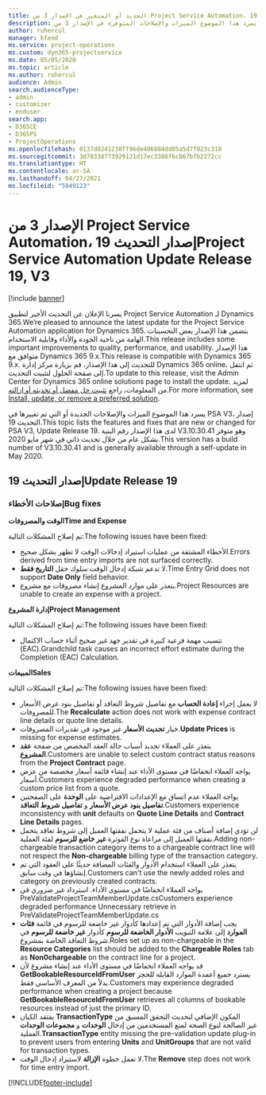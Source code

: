 ```yaml
---
title: الجديد أو المتغير في الإصدار 3 من Project Service Automation، إصدار التحديث 19
description: يسرد هذا الموضوع الميزات والإصلاحات المتوفرة في الإصدار 3 من Project Service Automation، إصدار التحديث 19.
author: ruhercul
manager: kfend
ms.service: project-operations
ms.custom: dyn365-projectservice
ms.date: 05/05/2020
ms.topic: article
ms.author: ruhercul
audience: Admin
search.audienceType:
- admin
- customizer
- enduser
search.app:
- D365CE
- D365PS
- ProjectOperations
ms.openlocfilehash: 0137d0241238ff96de406884dd05a5d7f023c318
ms.sourcegitcommit: 3d78338773929121d17ec3386f6cb67bfb2272cc
ms.translationtype: HT
ms.contentlocale: ar-SA
ms.lasthandoff: 04/27/2021
ms.locfileid: "5949123"
---
```

# <a name="project-service-automation-update-release-19-v3"></a><span data-ttu-id="01639-103">الإصدار 3 من Project Service Automation، إصدار التحديث 19</span><span class="sxs-lookup"><span data-stu-id="01639-103">Project Service Automation Update Release 19, V3</span></span>

[!include [banner](../includes/psa-now-project-operations.md)]

<span data-ttu-id="01639-104">يسرنا الإعلان عن التحديث الأخير لتطبيق Project Service Automation لـ Dynamics 365.</span><span class="sxs-lookup"><span data-stu-id="01639-104">We’re pleased to announce the latest update for the Project Service Automation application for Dynamics 365.</span></span> <span data-ttu-id="01639-105">يتضمن هذا الإصدار بعض التحسينات الهامة من ناحية الجودة والأداء وقابلية الاستخدام.</span><span class="sxs-lookup"><span data-stu-id="01639-105">This release includes some important improvements to quality, performance, and usability.</span></span> <span data-ttu-id="01639-106">هذا الإصدار متوافق مع Dynamics 365 9.x.</span><span class="sxs-lookup"><span data-stu-id="01639-106">This release is compatible with Dynamics 365 9.x.</span></span> <span data-ttu-id="01639-107">للتحديث إلى هذا الإصدار، قم بزيارة مركز إدارة Dynamics 365 online، ثم انتقل إلى صفحة الحلول لتثبيت التحديث.</span><span class="sxs-lookup"><span data-stu-id="01639-107">To update to this release, visit the Admin Center for Dynamics 365 online solutions page to install the update.</span></span> <span data-ttu-id="01639-108">لمزيد من المعلومات، راجع [تثبيت حل مفضل أو تحديثه أو إزالته](/power-platform/admin/install-remove-preferred-solution).</span><span class="sxs-lookup"><span data-stu-id="01639-108">For more information, see [Install, update, or remove a preferred solution](/power-platform/admin/install-remove-preferred-solution).</span></span>

<span data-ttu-id="01639-109">يسرد هذا الموضوع الميزات والإصلاحات الجديدة أو التي تم تغييرها في PSA V3، إصدار التحديث 19.</span><span class="sxs-lookup"><span data-stu-id="01639-109">This topic lists the features and fixes that are new or changed for PSA V3, Update Release 19.</span></span> <span data-ttu-id="01639-110">لدى هذا الإصدار رقم البنية V3.10.30.41 وهو متوفر بشكل عام من خلال تحديث ذاتي في شهر مايو 2020.</span><span class="sxs-lookup"><span data-stu-id="01639-110">This version has a build number of V3.10.30.41 and is generally available through a self-update in May 2020.</span></span>

## <a name="update-release-19"></a><span data-ttu-id="01639-111">إصدار التحديث 19</span><span class="sxs-lookup"><span data-stu-id="01639-111">Update Release 19</span></span>

### <a name="bug-fixes"></a><span data-ttu-id="01639-112">إصلاحات الأخطاء</span><span class="sxs-lookup"><span data-stu-id="01639-112">Bug fixes</span></span>

<span data-ttu-id="01639-113">**الوقت والمصروفات**</span><span class="sxs-lookup"><span data-stu-id="01639-113">**Time and Expense**</span></span>

<span data-ttu-id="01639-114">تم إصلاح المشكلات التالية:</span><span class="sxs-lookup"><span data-stu-id="01639-114">The following issues have been fixed:</span></span> 

- <span data-ttu-id="01639-115">الأخطاء المشتقة من عمليات استيراد إدخالات الوقت لا تظهر بشكل صحيح.</span><span class="sxs-lookup"><span data-stu-id="01639-115">Errors derived from time entry imports are not surfaced correctly.</span></span>
- <span data-ttu-id="01639-116">لا تدعم شبكة إدخال الوقت سلوك حقل **التاريخ فقط**.</span><span class="sxs-lookup"><span data-stu-id="01639-116">Time Entry Grid does not support **Date Only** field behavior.</span></span>
- <span data-ttu-id="01639-117">يتعذر على موارد المشروع إنشاء مصروفات مع مشروع.</span><span class="sxs-lookup"><span data-stu-id="01639-117">Project Resources are unable to create an expense with a project.</span></span>

<span data-ttu-id="01639-118">**إدارة المشروع**</span><span class="sxs-lookup"><span data-stu-id="01639-118">**Project Management**</span></span>

<span data-ttu-id="01639-119">تم إصلاح المشكلات التالية:</span><span class="sxs-lookup"><span data-stu-id="01639-119">The following issues have been fixed:</span></span> 

-  <span data-ttu-id="01639-120">تتسبب مهمة فرعية كبيرة في تقدير جهد غير صحيح أثناء حساب الاكتمال (EAC).</span><span class="sxs-lookup"><span data-stu-id="01639-120">Grandchild task causes an incorrect effort estimate during the Completion (EAC) Calculation.</span></span>

<span data-ttu-id="01639-121">**المبيعات**</span><span class="sxs-lookup"><span data-stu-id="01639-121">**Sales**</span></span>

<span data-ttu-id="01639-122">تم إصلاح المشكلات التالية:</span><span class="sxs-lookup"><span data-stu-id="01639-122">The following issues have been fixed:</span></span> 

- <span data-ttu-id="01639-123">لا يعمل إجراء **إعادة الحساب** مع تفاصيل شروط التعاقد أو تفاصيل بنود عرض الأسعار للمصروفات.</span><span class="sxs-lookup"><span data-stu-id="01639-123">The **Recalculate** action does not work with expense contract line details or quote line details.</span></span>
- <span data-ttu-id="01639-124">خيار **تحديث الأسعار** غير موجود في تقديرات المصروفات.</span><span class="sxs-lookup"><span data-stu-id="01639-124">**Update Prices** is missing for expense estimates.</span></span>
-  <span data-ttu-id="01639-125">يتعذر على العملاء تحديد أسباب حالة العقد المخصص من صفحة **عقد المشروع**.</span><span class="sxs-lookup"><span data-stu-id="01639-125">Customers are unable to select custom contract status reasons from the **Project Contract** page.</span></span>
- <span data-ttu-id="01639-126">يواجه العملاء انخفاضًا في مستوى الأداء عند إنشاء قائمة أسعار مخصصة من عرض أسعار.</span><span class="sxs-lookup"><span data-stu-id="01639-126">Customers experience degraded performance when creating a custom price list from a quote.</span></span>
- <span data-ttu-id="01639-127">يواجه العملاء عدم اتساق مع الإعدادات الافتراضية على **الوحدة** على الصفحتين **تفاصيل بنود عرض الأسعار** و **تفاصيل شروط التعاقد**.</span><span class="sxs-lookup"><span data-stu-id="01639-127">Customers experience inconsistency with **unit** defaults on **Quote Line Details** and **Contract Line Details** pages.</span></span>
- <span data-ttu-id="01639-128">لن تؤدي إضافة أصناف من فئة عملية لا يتحمل نفقتها العميل إلى شروط تعاقد يتحمل نفقتها العميل إلى مراعاة نوع الفوترة **غير خاضع للرسوم** لفئة العملية.</span><span class="sxs-lookup"><span data-stu-id="01639-128">Adding non-chargeable transaction category items to a chargeable contract line will not respect the **Non-chargeable** billing type of the transaction category.</span></span>
- <span data-ttu-id="01639-129">يتعذر على العملاء استخدام الأدوار والفئات المضافة حديثًا على العقود التي تم إنشاؤها في وقت سابق.</span><span class="sxs-lookup"><span data-stu-id="01639-129">Customers can't use the newly added roles and category on previously created contracts.</span></span>
- <span data-ttu-id="01639-130">يواجه العملاء انخفاضًا في مستوى الأداء. استرداد غير ضروري في PreValidateProjectTeamMemberUpdate.cs</span><span class="sxs-lookup"><span data-stu-id="01639-130">Customers experience degraded performance Unnecessary retrieve in PreValidateProjectTeamMemberUpdate.cs</span></span>
- <span data-ttu-id="01639-131">يجب إضافة الأدوار التي تم إعدادها كأدوار غير خاضعة للرسوم في قائمة **فئات الموارد** إلى علامة التبويب **الأدوار الخاضعة للرسوم‬** كأدوار **غير خاضعة للرسوم‬** في شروط التعاقد الخاصة بمشروع.</span><span class="sxs-lookup"><span data-stu-id="01639-131">Roles set up as non-chargeable in the **Resource Categories** list should be added to the **Chargeable Roles** tab as **Non0chargeable** on the contract line for a project.</span></span>
- <span data-ttu-id="01639-132">قد يواجه العملاء انخفاضًا في مستوى الأداء عند إنشاء مشروع لأن **GetBookableResourceIdFromUser** يسترد جميع أعمدة الموارد القابلة للحجز بدلاً من المعرف الأساسي‬ فقط.</span><span class="sxs-lookup"><span data-stu-id="01639-132">Customers may experience degraded performance when creating a project because **GetBookableResourceIdFromUser** retrieves all columns of bookable resources instead of just the primary ID.</span></span>
- <span data-ttu-id="01639-133">يفتقد الكيان **TransactionType** المكون الإضافي لتحديث التحقق المسبق من الصحة‬ لمنع المستخدمين من إدخال **الوحدات** و **مجموعات الوحدات‏‎** غير الصالحة لنوع العملية.</span><span class="sxs-lookup"><span data-stu-id="01639-133">**TransactionType** entity missing the pre-validation update plug-in to prevent users from entering **Units** and **UnitGroups** that are not valid for transaction types.</span></span>
- <span data-ttu-id="01639-134">لا تعمل خطوة **الإزالة** لاستيراد إدخال الوقت.</span><span class="sxs-lookup"><span data-stu-id="01639-134">The **Remove** step does not work for time entry import.</span></span>


[!INCLUDE[footer-include](../includes/footer-banner.md)]